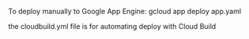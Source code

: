 To deploy manually to Google App Engine: gcloud app deploy app.yaml

the cloudbuild.yml file is for automating deploy with Cloud Build
